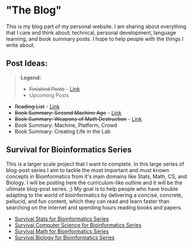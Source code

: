 # "The Blog"

This is my blog part of my personal website. I am sharing about everything that I care and think about; technical, personal development, language learning, and book summary posts. I hope to help people with the things I write about.


## Post Ideas:

> __Legend:__
> - ~~Finished Posts~~ - [Link]()
> - Upcoming Posts

- ~~Reading List~~ -  [Link](http://eneskemalergin.github.io/blog//personal/reading_list/)
- ~~Book Summary: Second Machine Age~~ - [Link](http://eneskemalergin.github.io/blog/personal/second_machine_age/)
- ~~Book Summary: Weapons of Math Destruction~~ - [Link](http://eneskemalergin.github.io/blog/personal/weapons_of_math_destruction/)
- Book Summary: Machine, Platform, Crowd
- Book Summary: Creating Life in the Lab


## Survival for Bioinformatics Series
This is a larger scale project that I want to complete. In this large series of blog-post series I aim to tackle the most important and must known concepts in Bioinformatics from it's main domains like Stats, Math, CS, and Biology. I will be posting here the curriculum-like outline and it will be the ultimate blog-post series. ;) My goal is to help people who have trouble adapting to the world of bioinformatics by delivering a concise, concrete, pellucid, and fun content, which they can read and learn faster than searching on the internet and spending hours reading books and papers.

- [Survival Stats for Bioinformatics Series](#)
- [Survival Computer Science for Bioinformatics Series](#)
- [Survival Math for Bioinformatics Series](#)
- [Survival Biology for Bioinformatics Series](#)
